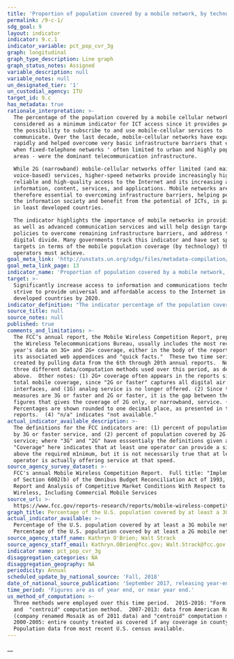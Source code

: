 ```yaml
---
title: 'Proportion of population covered by a mobile network, by technology'
permalink: /9-c-1/
sdg_goal: 9
layout: indicator
indicator: 9.c.1
indicator_variable: pct_pop_cvr_3g
graph: longitudinal
graph_type_description: Line graph
graph_status_notes: Assigned
variable_description: null
variable_notes: null
un_designated_tier: '1'
un_custodial_agency: ITU
target_id: 9.c
has_metadata: true
rationale_interpretation: >-
  The percentage of the population covered by a mobile cellular network can be
  considered as a minimum indicator for ICT access since it provides people with
  the possibility to subscribe to and use mobile-cellular services to
  communicate. Over the last decade, mobile-cellular networks have expanded
  rapidly and helped overcome very basic infrastructure barriers that existed
  when fixed-telephone networks ' often limited to urban and highly populated
  areas - were the dominant telecommunication infrastructure. 

  While 2G (narrowband) mobile-cellular networks offer limited (and mainly
  voice-based) services, higher-speed networks provide increasingly high-speed,
  reliable and high-quality access to the Internet and its increasing amount of
  information, content, services, and applications. Mobile networks are
  therefore essential to overcoming infrastructure barriers, helping people join
  the information society and benefit from the potential of ICTs, in particular
  in least developed countries. 

  The indicator highlights the importance of mobile networks in providing basic,
  as well as advanced communication services and will help design targeted
  policies to overcome remaining infrastructure barriers, and address the
  digital divide. Many governments track this indicator and have set specific
  targets in terms of the mobile population coverage (by technology) that
  operators must achieve.
goal_meta_link: 'http://unstats.un.org/sdgs/files/metadata-compilation/Metadata-Goal-9.pdf'
goal_meta_link_page: 13
indicator_name: 'Proportion of population covered by a mobile network, by technology'
target: >-
  Significantly increase access to information and communications technology and
  strive to provide universal and affordable access to the Internet in least
  developed countries by 2020.
indicator_definition: "The indicator percentage of the population covered by a mobile network, broken down by technology, refers to the percentage of inhabitants living within range of a mobile-cellular signal, irrespective of whether or not they are mobile phone subscribers or users. This is calculated by dividing the number of inhabitants within range of a mobile-cellular signal by the total population and multiplying by 100. The indicator is based on where the population lives, and not where they work or go to school, etc. When there are multiple operators offering the service, the maximum population number covered should be reported. Coverage should refer to broadband (3G and more) and narrowband (2G) mobile-cellular technologies and include: \t2G mobile population coverage: Mobile networks with access to data communications (e.g. Internet) at downstream speeds below 256 kbit/s. This includes mobile-cellular technologies such as GPRS, CDMA2000 1x and most EDGE implementations. The indicator refers to the theoretical ability of subscribers to use non-broadband speed mobile data services, rather than the number of active users of such services. \t3G and above mobile-population coverage: Refers to the number of mobile-cellular subscriptions with access to data communications (e.g. the Internet) at broadband downstream speeds (defined here as greater than or equal to 256 kbit/s). The indicator refers to the theoretical ability of subscribers to use broadband speed mobile data services, rather than the number of active users of such services. This includes all high-speed mobile-cellular telephone subscriptions with access to data communications, and includes mobile-cellular technologies such as WCDMA (UMTS) and associated technologies such as HSPA, CDMA2000 1x EV-DO, mobile WiMAX 802.16e and LTE. It excludes low-speed mobilebroadband subscriptions and fixed (wired) Internet subscriptions. As technologies evolve and as more and more countries will deploy and commercialize more advanced mobilebroadband networks (4G, 5G etc.), the indicator will include further breakdowns. ITU collects data for this indicator through an annual questionnaire from national telecommunication regulatory authorities or Information and Communication Technology (ICT) Ministries, who collect the data from licensed mobile-cellular operators. However, they are likely to have different levels and locations of coverage. Another method would be to request each operator's coverage maps, which can be overlaid with maps showing the population of the country."
source_title: null
source_notes: null
published: true
comments_and_limitations: >-
  The FCC’s annual report, the Mobile Wireless Competition Report, prepared by
  the Wireless Telecommunications Bureau, usually includes the most recent
  year's data on 3G+ and 2G+ coverage, either in the body of the report or in
  its associated web appendices and "quick facts."  These two time series were
  created by pulling data from the 6th through 20th annual reports.  Note the
  three different data/computation methods used over this period, as described
  above.  Other notes: (1) 2G+ coverage often appears in the reports simply as
  total mobile coverage, since "2G or faster" captures all digital air
  interfaces, and (1G) analog service is no longer offered. (2) Since the
  measures are 3G or faster and 2G or faster, it is the gap between the two
  figures that gives the coverage of 2G only, or narrowband, service. (3)
  Percentages are shown rounded to one decimal place, as presented in the public
  reports.  (4) "n/a" indicates "not available."
actual_indicator_available_description: >-
  The definitions for the FCC indicators are: (1) percent of population covered
  by 3G or faster service, and (2) percent of population covered by 2G or faster
  service; where "3G" and "2G" have esssentialy the definitions given above. 
  "Coverage" here indicates that at least one operator can provide a signal
  above the required m1nimum, but it is not necessarily true that at least one
  operator is actually offering service at that speed.
source_agency_survey_dataset: >-
  FCC's annual Mobile Wireless Competition Report.  Full title: "Implementation
  of Section 6002(b) of the Omnibus Budget Reconciliation Act of 1993, Annual
  Report and Analysis of Competitive Market Conditions With Respect to Mobile
  Wireless, Including Commercial Mobile Services
source_url: >-
  https://www.fcc.gov/reports-research/reports/mobile-wireless-competition-reports
graph_title: Percentage of the U.S. population covered by at least a 3G mobile network
actual_indicator_available: >-
  Percentage of the U.S. population covered by at least a 3G mobile network. 
  Percentage of the U.S. population covered by at least a 2G mobile network.  
source_agency_staff_name: Kathryn O'Brien; Walt Strack
source_agency_staff_email: Kathryn.OBrien@fcc.gov; Walt.Strack@fcc.gov
indicator name: pct_pop_cvr_3g
disaggregation_categories: NA
disaggregation_geography: NA
periodicity: Annual
scheduled_update_by_national_source: 'Fall, 2018'
date_of_national_source_publication: 'September 2017, releasing year-end 2016 data.'
time_period: 'Figures are as of year end, or near year end.'
us_method_of_computation: >-
  Three methods were employed over this time period.  2015-2016: "Form 477" data
  and  "centroid" computation method.  2007-2013: data from American Roamer
  (company renamed Mosaik as of 2011 data) and "centroid" computation method. 
  2000-2005: entire county treated as covered if any coverage in county. 
  Population data from most recent U.S. census available.
---
```

__
